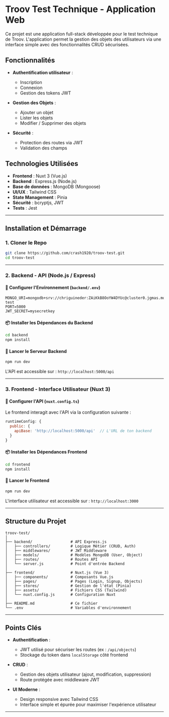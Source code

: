 # Troov Test Technique - Application Web

Ce projet est une application full-stack développée pour le test technique de Troov. L'application permet la gestion des objets des utilisateurs via une interface simple avec des fonctionnalités CRUD sécurisées.

## Fonctionnalités

- **Authentification utilisateur** :  
  - Inscription  
  - Connexion  
  - Gestion des tokens JWT  

- **Gestion des Objets** :  
  - Ajouter un objet  
  - Lister les objets  
  - Modifier / Supprimer des objets  

- **Sécurité** :  
  - Protection des routes via JWT  
  - Validation des champs  

## Technologies Utilisées

- **Frontend** : Nuxt 3 (Vue.js)  
- **Backend** : Express.js (Node.js)  
- **Base de données** : MongoDB (Mongoose)  
- **UI/UX** : Tailwind CSS  
- **State Management** : Pinia  
- **Sécurité** : bcryptjs, JWT  
- **Tests** : Jest  

---

## Installation et Démarrage

### 1. Cloner le Repo

```bash
git clone https://github.com/crash1920/troov-test.git
cd troov-test
```

---

### 2. Backend - API (Node.js / Express)

#### 📁 Configurer l'Environnement (`backend/.env`)

```env
MONGO_URI=mongodb+srv://chriguineder:ZAiKkB8OoYW4DYUc@cluster0.jgmas.mongodb.net/troov-test
PORT=5000
JWT_SECRET=mysecretkey
```

#### 📦 Installer les Dépendances du Backend

```bash
cd backend
npm install
```

#### 🚀 Lancer le Serveur Backend

```bash
npm run dev
```

L'API est accessible sur : `http://localhost:5000/api`

---

### 3. Frontend - Interface Utilisateur (Nuxt 3)

#### 📁 Configurer l'API (`nuxt.config.ts`)

Le frontend interagit avec l'API via la configuration suivante :  

```javascript
runtimeConfig: {
  public: {
    apiBase: 'http://localhost:5000/api'  // L'URL de ton backend
  }
}
```

#### 📦 Installer les Dépendances Frontend

```bash
cd frontend
npm install
```

#### 🚀 Lancer le Frontend

```bash
npm run dev
```

L'interface utilisateur est accessible sur : `http://localhost:3000`

---

## Structure du Projet

```
troov-test/
│
├── backend/                 # API Express.js
│   ├── controllers/         # Logique Métier (CRUD, Auth)
│   ├── middlewares/         # JWT Middleware
│   ├── models/              # Modèles MongoDB (User, Object)
│   ├── routes/              # Routes API
│   └── server.js            # Point d'entrée Backend
│
├── frontend/                # Nuxt.js (Vue 3)
│   ├── components/          # Composants Vue.js
│   ├── pages/               # Pages (Login, Signup, Objects)
│   ├── stores/              # Gestion de l'état (Pinia)
│   ├── assets/              # Fichiers CSS (Tailwind)
│   └── nuxt.config.js       # Configuration Nuxt
│
├── README.md                # Ce fichier
└── .env                     # Variables d'environnement
```

---

## Points Clés

- **Authentification** :  
  - JWT utilisé pour sécuriser les routes (ex : `/api/objects`)  
  - Stockage du token dans `localStorage` côté frontend  

- **CRUD** :  
  - Gestion des objets utilisateur (ajout, modification, suppression)  
  - Route protégée avec middleware JWT  

- **UI Moderne** :  
  - Design responsive avec Tailwind CSS  
  - Interface simple et épurée pour maximiser l'expérience utilisateur  

---
